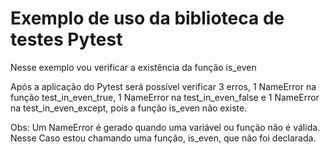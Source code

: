 # Exemplo de uso da biblioteca de testes Pytest

Nesse exemplo vou verificar a existência da função is_even

Após a aplicação do Pytest será possível verificar 3 erros, 1 NameError na função test_in_even_true, 1 NameError na test_in_even_false e 1 NameError 
na test_in_even_except, pois a função is_even não existe.

Obs: Um NameError é gerado quando uma variável ou função não é válida. Nesse Caso estou chamando uma função, is_even, que não foi declarada. 
